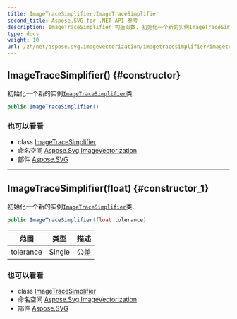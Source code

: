 ```yaml
---
title: ImageTraceSimplifier.ImageTraceSimplifier
second_title: Aspose.SVG for .NET API 参考
description: ImageTraceSimplifier 构造函数. 初始化一个新的实例ImageTraceSimplifier类.
type: docs
weight: 10
url: /zh/net/aspose.svg.imagevectorization/imagetracesimplifier/imagetracesimplifier/
---
```

## ImageTraceSimplifier() {#constructor}

初始化一个新的实例[`ImageTraceSimplifier`](../)类.

```csharp
public ImageTraceSimplifier()
```

### 也可以看看

* class [ImageTraceSimplifier](../)
* 命名空间 [Aspose.Svg.ImageVectorization](../../imagetracesimplifier/)
* 部件 [Aspose.SVG](../../../)

---

## ImageTraceSimplifier(float) {#constructor_1}

初始化一个新的实例[`ImageTraceSimplifier`](../)类.

```csharp
public ImageTraceSimplifier(float tolerance)
```

| 范围 | 类型 | 描述 |
| --- | --- | --- |
| tolerance | Single | 公差 |

### 也可以看看

* class [ImageTraceSimplifier](../)
* 命名空间 [Aspose.Svg.ImageVectorization](../../imagetracesimplifier/)
* 部件 [Aspose.SVG](../../../)


